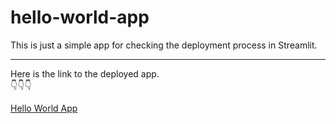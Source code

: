 # hello-world-app
This is just a simple app for checking the deployment process in Streamlit.
<br><hr>
Here is the link to the deployed app.<br>
:point_down::point_down::point_down:

<a href="https://hello-world-py.streamlit.app/">Hello World App</a>
